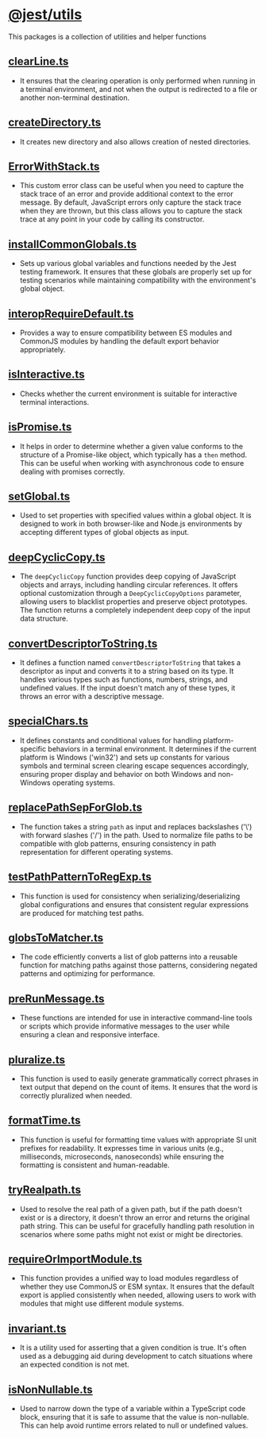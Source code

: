 # [@jest/utils](https://github.com/jestjs/jest/blob/v29.6.4/packages/jest-util/src/index.ts)

This packages is a collection of utilities and helper functions

## [clearLine.ts](https://github.com/jestjs/jest/blob/v29.6.4/packages/jest-util/src/clearLine.ts)
- It ensures that the clearing operation is only performed when running in a terminal environment, and not when the output is redirected to a file or another non-terminal destination.

## [createDirectory.ts](https://github.com/jestjs/jest/blob/v29.6.4/packages/jest-util/src/createDirectory.ts)
- It creates new directory and also allows creation of nested directories.

## [ErrorWithStack.ts](https://github.com/jestjs/jest/blob/v29.6.4/packages/jest-util/src/ErrorWithStack.ts)
- This custom error class can be useful when you need to capture the stack trace of an error and provide additional context to the error message. By default, JavaScript errors only capture the stack trace when they are thrown, but this class allows you to capture the stack trace at any point in your code by calling its constructor.

## [installCommonGlobals.ts](https://github.com/jestjs/jest/blob/v29.6.4/packages/jest-util/src/installCommonGlobals.ts)
-  Sets up various global variables and functions needed by the Jest testing framework. It ensures that these globals are properly set up for testing scenarios while maintaining compatibility with the environment's global object.

## [interopRequireDefault.ts](https://github.com/jestjs/jest/blob/v29.6.4/packages/jest-util/src/interopRequireDefault.ts)
- Provides a way to ensure compatibility between ES modules and CommonJS modules by handling the default export behavior appropriately.

## [isInteractive.ts](https://github.com/jestjs/jest/blob/v29.6.4/packages/jest-util/src/isInteractive.ts)
- Checks whether the current environment is suitable for interactive terminal interactions.

## [isPromise.ts](https://github.com/jestjs/jest/blob/v29.6.4/packages/jest-util/src/isPromise.ts)
- It helps in order to determine whether a given value conforms to the structure of a Promise-like object, which typically has a `then` method. This can be useful when working with asynchronous code to ensure dealing with promises correctly.

## [setGlobal.ts](https://github.com/jestjs/jest/blob/v29.6.4/packages/jest-util/src/setGlobal.ts)
- Used to set properties with specified values within a global object. It is designed to work in both browser-like and Node.js environments by accepting different types of global objects as input.

## [deepCyclicCopy.ts](https://github.com/jestjs/jest/blob/v29.6.4/packages/jest-util/src/deepCyclicCopy.ts)
- The `deepCyclicCopy` function provides deep copying of JavaScript objects and arrays, including handling circular references. It offers optional customization through a `DeepCyclicCopyOptions` parameter, allowing users to blacklist properties and preserve object prototypes. The function returns a completely independent deep copy of the input data structure.

## [convertDescriptorToString.ts](https://github.com/jestjs/jest/blob/v29.6.4/packages/jest-util/src/convertDescriptorToString.ts)
- It defines a function named `convertDescriptorToString` that takes a descriptor as input and converts it to a string based on its type. It handles various types such as functions, numbers, strings, and undefined values. If the input doesn't match any of these types, it throws an error with a descriptive message.

## [specialChars.ts](https://github.com/jestjs/jest/blob/v29.6.4/packages/jest-util/src/specialChars.ts)
-   It defines constants and conditional values for handling platform-specific behaviors in a terminal environment. It determines if the current platform is Windows ('win32') and sets up constants for various symbols and terminal screen clearing escape sequences accordingly, ensuring proper display and behavior on both Windows and non-Windows operating systems.

## [replacePathSepForGlob.ts](https://github.com/jestjs/jest/blob/v29.6.4/packages/jest-util/src/replacePathSepForGlob.ts)
- The function takes a string `path` as input and replaces backslashes ('\\') with forward slashes ('/') in the path. Used to normalize file paths to be compatible with glob patterns, ensuring consistency in path representation for different operating systems.

## [testPathPatternToRegExp.ts](https://github.com/jestjs/jest/blob/v29.6.4/packages/jest-util/src/testPathPatternToRegExp.ts)
- This function is used for consistency when serializing/deserializing global configurations and ensures that consistent regular expressions are produced for matching test paths.

## [globsToMatcher.ts](https://github.com/jestjs/jest/blob/v29.6.4/packages/jest-util/src/globsToMatcher.ts)
- The code efficiently converts a list of glob patterns into a reusable function for matching paths against those patterns, considering negated patterns and optimizing for performance.

## [preRunMessage.ts](https://github.com/jestjs/jest/blob/v29.6.4/packages/jest-util/src/preRunMessage.ts)
- These functions are intended for use in interactive command-line tools or scripts which provide informative messages to the user while ensuring a clean and responsive interface.

## [pluralize.ts](https://github.com/jestjs/jest/blob/v29.6.4/packages/jest-util/src/pluralize.ts)
- This function is used to easily generate grammatically correct phrases in text output that depend on the count of items. It ensures that the word is correctly pluralized when needed.

## [formatTime.ts](https://github.com/jestjs/jest/blob/v29.6.4/packages/jest-util/src/formatTime.ts)
- This function is useful for formatting time values with appropriate SI unit prefixes for readability. It expresses time in various units (e.g., milliseconds, microseconds, nanoseconds) while ensuring the formatting is consistent and human-readable.

## [tryRealpath.ts](https://github.com/jestjs/jest/blob/v29.6.4/packages/jest-util/src/tryRealpath.ts)
- Used to resolve the real path of a given path, but if the path doesn't exist or is a directory, it doesn't throw an error and returns the original path string. This can be useful for gracefully handling path resolution in scenarios where some paths might not exist or might be directories.

## [requireOrImportModule.ts](https://github.com/jestjs/jest/blob/v29.6.4/packages/jest-util/src/requireOrImportModule.ts)
- This function provides a unified way to load modules regardless of whether they use CommonJS or ESM syntax. It ensures that the default export is applied consistently when needed, allowing users to work with modules that might use different module systems.

## [invariant.ts](https://github.com/jestjs/jest/blob/v29.6.4/packages/jest-util/src/invariant.ts)
- It is a utility used for asserting that a given condition is true. It's often used as a debugging aid during development to catch situations where an expected condition is not met.

## [isNonNullable.ts](https://github.com/jestjs/jest/blob/v29.6.4/packages/jest-util/src/isNonNullable.ts)
- Used to narrow down the type of a variable within a TypeScript code block, ensuring that it is safe to assume that the value is non-nullable. This can help avoid runtime errors related to null or undefined values.
